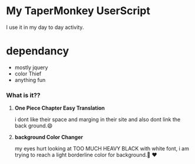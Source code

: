 # My TaperMonkey UserScript

I use it in my day to day activity.

# dependancy

* mostly jquery
* color Thief
* anything fun

### What is it??

1. **One Piece Chapter Easy Translation**
      
      i dont like their space and marging in their site and also dont link the back ground.😄
      
2. **background Color Changer**

      my eyes hurt looking at TOO MUCH HEAVY BLACK with white font, i am trying to reach a light borderline color for background.👀️ ❤️
